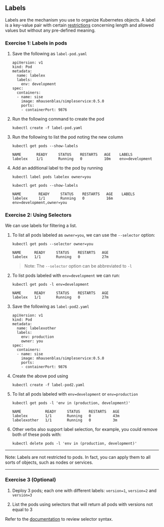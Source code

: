 ## Labels

Labels are the mechanism you use to organize Kubernetes objects. A label is a key-value
pair with certain [restrictions](https://kubernetes.io/docs/concepts/overview/working-with-objects/labels/#syntax-and-character-set)
concerning length and allowed values but without any pre-defined meaning.

### Exercise 1: Labels in pods

1. Save the following as `label-pod.yaml`

    ```console
    apiVersion: v1
    kind: Pod
    metadata:
      name: labelex
      labels:
        env: development
    spec:
      containers:
      - name: sise
        image: mhausenblas/simpleservice:0.5.0
        ports:
        - containerPort: 9876
    ```

1. Run the following command to create the pod

    ```console
    kubectl create -f label-pod.yaml
    ```

1. Run the following to list the pod noting the new column

    ```console
    kubectl get pods --show-labels

    NAME       READY     STATUS    RESTARTS   AGE    LABELS
    labelex    1/1       Running   0          10m    env=development
    ```

1. Add an additional label to the pod by running

    ```console
    kubectl label pods labelex owner=you

    kubectl get pods --show-labels

    NAME        READY     STATUS    RESTARTS   AGE    LABELS
    labelex     1/1       Running   0          16m    env=development,owner=you
    ```

### Exercise 2: Using Selectors

We can use labels for filtering a list.

1. To list all pods labeled as `owner=you`, we can use the `--selector` option:

    ```console
    kubectl get pods --selector owner=you

    NAME      READY     STATUS    RESTARTS   AGE
    labelex   1/1       Running   0          27m
    ```

    >Note: The `--selector` option can be abbreviated to `-l`

1. To list pods labeled with `env=development` we can run:

    ```console
    kubectl get pods -l env=development

    NAME      READY     STATUS    RESTARTS   AGE
    labelex   1/1       Running   0          27m
    ```

1. Save the following as `label-pod2.yaml`

    ```console
    apiVersion: v1
    kind: Pod
    metadata:
      name: labelexother
      labels:
        env: production
        owner: you
    spec:
      containers:
      - name: sise
        image: mhausenblas/simpleservice:0.5.0
        ports:
        - containerPort: 9876
    ```

1. Create the above pod using

    ```console
    kubectl create -f label-pod2.yaml
    ```

1. To list all pods labeled with `env=development` or `env=production`

    ```console
    kubectl get pods -l 'env in (production, development)'

    NAME           READY     STATUS    RESTARTS   AGE
    labelex        1/1       Running   0          43m
    labelexother   1/1       Running   0          3m
    ```

1. Other verbs also support label selection, for example, you could remove both of these pods with:

    ```console
    kubectl delete pods -l 'env in (production, development)'
    ```

---

Note: Labels are not restricted to pods. In fact, you can apply them to all sorts of objects, such as nodes or services.

---

### Exercise 3 (Optional)

1. Deploy 3 pods; each one with  different labels: `version=1`, `version=2` and `version=3`

1. List the pods using selectors that will return all pods with versions not equal to 3

Refer to the [documentation](https://kubernetes.io/docs/concepts/overview/working-with-objects/labels/#label-selectors) to review selector syntax.

